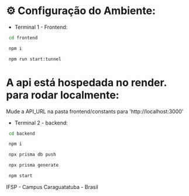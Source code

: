 # ⚙ Configuração do Ambiente:

- Terminal 1 - Frontend:
```bash
 cd frontend
```
```bash
 npm i
```
```bash
 npm run start:tunnel
```
# A api está hospedada no render. para rodar localmente:
Mude a API_URL na pasta frontend/constants para 'http://localhost:3000'
- Terminal 2 - backend:
```bash
 cd backend
```
```bash
 npm i
```
```bash
 npx prisma db push
```
```bash
 npx prisma generate
```
```bash
 npm start
```

IFSP - Campus Caraguatatuba - Brasil
